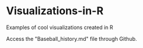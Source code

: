 # Visualizations-in-R
Examples of cool visualizations created in R

Access the "Baseball_history.md" file through Github.
